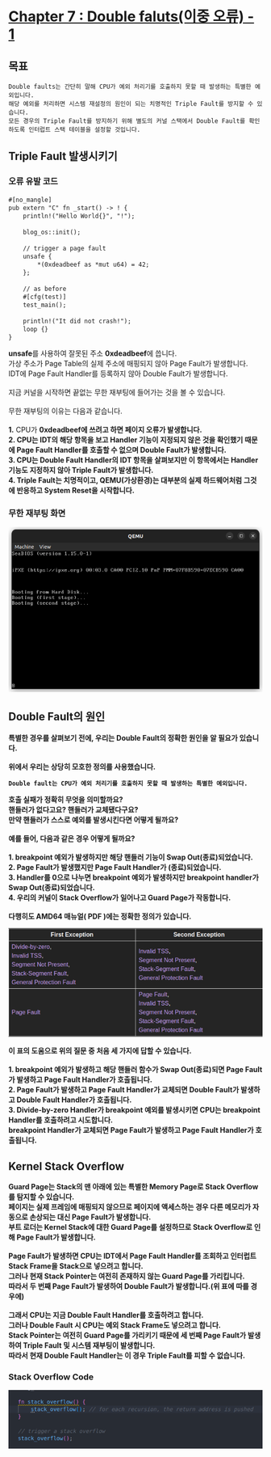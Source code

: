 # [Chapter 7 : Double faluts(이중 오류) - 1](https://os.phil-opp.com/double-fault-exceptions/)

## 목표

    Double faults는 간단히 말해 CPU가 예외 처리기를 호출하지 못할 때 발생하는 특별한 예외입니다. 
    해당 예외를 처리하면 시스템 재설정의 원인이 되는 치명적인 Triple Fault를 방지할 수 있습니다.
    모든 경우의 Triple Fault를 방지하기 위해 별도의 커널 스택에서 Double Fault를 확인하도록 인터럽트 스택 테이블을 설정할 것입니다.

## Triple Fault 발생시키기

### 오류 유발 코드

    #[no_mangle]
    pub extern "C" fn _start() -> ! {
        println!("Hello World{}", "!");

        blog_os::init();

        // trigger a page fault
        unsafe {
            *(0xdeadbeef as *mut u64) = 42;
        };

        // as before
        #[cfg(test)]
        test_main();

        println!("It did not crash!");
        loop {}
    }

<p>
<b>unsafe</b>를 사용하여 잘못된 주소 <b>0xdeadbeef</b>에 씁니다.<br>
가상 주소가 Page Table의 실제 주소에 매핑되지 않아 Page Fault가 발생합니다.<br>
IDT에 Page Fault Handler를 등록하지 않아 Double Fault가 발생합니다.<br>
<br>
지금 커널을 시작하면 끝없는 무한 재부팅에 들어가는 것을 볼 수 있습니다.<br>
<br>
무한 재부팅의 이유는 다음과 같습니다.<br>
<br>
<b>1.</b> CPU가 <b>0xdeadbeef<b>에 쓰려고 하면 페이지 오류가 발생합니다.<br>
<b>2.</b> CPU는 IDT의 해당 항목을 보고 Handler 기능이 지정되지 않은 것을 확인했기 때문에 Page Fault Handler를 호출할 수 없으며 Double Fault가 발생합니다.<br>
<b>3.</b> CPU는 Double Fault Handler의 IDT 항목을 살펴보지만 이 항목에서는 Handler 기능도 지정하지 않아 Triple Fault가 발생합니다.<br>
<b>4.</b> Triple Fault는 치명적이고, QEMU(가상환경)는 대부분의 실제 하드웨어처럼 그것에 반응하고 System Reset을 시작합니다.
</p>

### 무한 재부팅 화면

<p align="center"><img src="/record_image/day_8_triple_fault_screen.png"></p>

## Double Fault의 원인

<p>
특별한 경우를 살펴보기 전에, 우리는 Double Fault의 정확한 원인을 알 필요가 있습니다.<br>
<br>
위에서 우리는 상당히 모호한 정의를 사용했습니다.
</p>

    Double fault는 CPU가 예외 처리기를 호출하지 못할 때 발생하는 특별한 예외입니다.

<p>
호출 실패가 정확히 무엇을 의미할까요?<br>
핸들러가 없다고요? 핸들러가 교체됐다구요?<br>
만약 핸들러가 스스로 예외를 발생시킨다면 어떻게 될까요?<br>
<br>
예를 들어, 다음과 같은 경우 어떻게 될까요?<br>
<br>
<b>1.</b> breakpoint 예외가 발생하지만 해당 핸들러 기능이 Swap Out(종료)되었습니다.<br>
<b>2.</b> Page Fault가 발생했지만 Page Fault Handler가 (종료)되었습니다.<br>
<b>3.</b> Handler를 0으로 나누면 breakpoint 예외가 발생하지만 breakpoint handler가 Swap Out(종료)되었습니다.<br>
<b>4.</b> 우리의 커널이 Stack Overflow가 일어나고 Guard Page가 작동합니다.<br>
<br>
다행히도 AMD64 매뉴얼( PDF )에는 정확한 정의가 있습니다.
</p>
<p align="center"><img src="/readme_src/double_fault_list.png"></p>
<p>
이 표의 도움으로 위의 질문 중 처음 세 가지에 답할 수 있습니다.<br>
<br>
<b>1.</b> breakpoint 예외가 발생하고 해당 핸들러 함수가 Swap Out(종료)되면 Page Fault가 발생하고 Page Fault Handler가 호출됩니다.<br>
<b>2.</b> Page Fault가 발생하고 Page Fault Handler가 교체되면 Double Fault가 발생하고 Double Fault Handler가 호출됩니다.<br>
<b>3.</b> Divide-by-zero Handler가 breakpoint 예외를 발생시키면 CPU는 breakpoint Handler를 호출하려고 시도합니다.<br>
   breakpoint Handler가 교체되면 Page Fault가 발생하고 Page Fault Handler가 호출됩니다.
</p>

## Kernel Stack Overflow

<p>
Guard Page는 Stack의 맨 아래에 있는 특별한 Memory Page로 Stack Overflow를 탐지할 수 있습니다.<br>
페이지는 실제 프레임에 매핑되지 않으므로 페이지에 액세스하는 경우 다른 메모리가 자동으로 손상되는 대신 Page Fault가 발생합니다.<br>
부트 로더는 Kernel Stack에 대한 Guard Page를 설정하므로 Stack Overflow로 인해 Page Fault가 발생합니다.<br>
<br>
Page Fault가 발생하면 CPU는 IDT에서 Page Fault Handler를 조회하고 인터럽트 Stack Frame을 Stack으로 넣으려고 합니다.<br>
그러나 현재 Stack Pointer는 여전히 존재하지 않는 Guard Page를 가리킵니다.<br>
따라서 두 번째 Page Fault가 발생하여 Double Fault가 발생합니다.(위 표에 따를 경우에)<br>
<br>
그래서 CPU는 지금 Double Fault Handler를 호출하려고 합니다.<br>
그러나 Double Fault 시 CPU는 예외 Stack Frame도 넣으려고 합니다.<br>
Stack Pointer는 여전히 Guard Page를 가리키기 때문에 세 번째 Page Fault가 발생하여 Triple Fault 및 시스템 재부팅이 발생합니다.<br>
따라서 현재 Double Fault Handler는 이 경우 Triple Fault를 피할 수 없습니다.
</p>

### Stack Overflow Code

<p align="center"><img src="/record_image/day_8_stack_overflow_code.png"></p>
